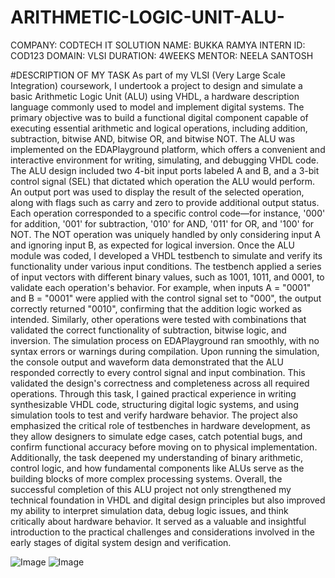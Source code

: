 # ARITHMETIC-LOGIC-UNIT-ALU-  

COMPANY: CODTECH IT SOLUTION
NAME: BUKKA RAMYA
INTERN ID: COD123
DOMAIN: VLSI
DURATION: 4WEEKS
MENTOR: NEELA SANTOSH


#DESCRIPTION OF MY TASK
         As part of my VLSI (Very Large Scale Integration) coursework, I undertook a project to design and simulate a basic Arithmetic Logic Unit (ALU) using VHDL, a hardware description language commonly used to model and implement digital systems. The primary objective was to build a functional digital component capable of executing essential arithmetic and logical operations, including addition, subtraction, bitwise AND, bitwise OR, and bitwise NOT. The ALU was implemented on the EDAPlayground platform, which offers a convenient and interactive environment for writing, simulating, and debugging VHDL code. The ALU design included two 4-bit input ports labeled A and B, and a 3-bit control signal (SEL) that dictated which operation the ALU would perform. An output port was used to display the result of the selected operation, along with flags such as carry and zero to provide additional output status. Each operation corresponded to a specific control code—for instance, '000' for addition, '001' for subtraction, '010' for AND, '011' for OR, and '100' for NOT. 
          The NOT operation was uniquely handled by only considering input A and ignoring input B, as expected for logical inversion. Once the ALU module was coded, I developed a VHDL testbench to simulate and verify its functionality under various input conditions. The testbench applied a series of input vectors with different binary values, such as 1001, 1011, and 0001, to validate each operation's behavior. For example, when inputs A = "0001" and B = "0001" were applied with the control signal set to "000", the output correctly returned "0010", confirming that the addition logic worked as intended. Similarly, other operations were tested with combinations that validated the correct functionality of subtraction, bitwise logic, and inversion. The simulation process on EDAPlayground ran smoothly, with no syntax errors or warnings during compilation. Upon running the simulation, the console output and waveform data demonstrated that the ALU responded correctly to every control signal and input combination. This validated the design's correctness and completeness across all required operations. Through this task, I gained practical experience in writing synthesizable VHDL code, structuring digital logic systems, and using simulation tools to test and verify hardware behavior.
           The project also emphasized the critical role of testbenches in hardware development, as they allow designers to simulate edge cases, catch potential bugs, and confirm functional accuracy before moving on to physical implementation. Additionally, the task deepened my understanding of binary arithmetic, control logic, and how fundamental components like ALUs serve as the building blocks of more complex processing systems. Overall, the successful completion of this ALU project not only strengthened my technical foundation in VHDL and digital design principles but also improved my ability to interpret simulation data, debug logic issues, and think critically about hardware behavior. It served as a valuable and insightful introduction to the practical challenges and considerations involved in the early stages of digital system design and verification.


![Image](https://github.com/user-attachments/assets/41faeba9-74fb-40f3-86d1-b2221762e70d)
![Image](https://github.com/user-attachments/assets/3349103d-8532-4c49-a04a-75597961c355)
